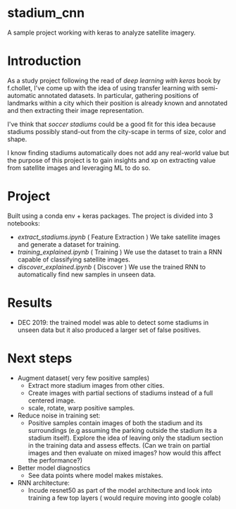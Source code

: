 # stadium_cnn
A sample project working with keras to analyze satellite imagery.

# Introduction

As a study project following the read of *deep learning with keras* book by f.chollet, I've come up with the idea of using transfer learning with semi-automatic annotated datasets. In particular, gathering positions of landmarks within a city which their position is already known and annotated and then extracting their image representation. 

I've think that  *soccer stadiums* could be a good fit for this idea because stadiums possibly stand-out from the city-scape in terms of size, color and shape. 

I know finding stadiums automatically does not add any real-world value but the purpose of this project is 
to gain insights and xp on extracting value from satellite images and leveraging ML to do so.

# Project

Built using a conda env + keras packages. 
The project is divided into 3 notebooks:


- *extract_stadiums.ipynb* ( Feature Extraction ) We take satellite images and generate a dataset for training.
- *training_explained.ipynb* ( Training ) We use the dataset to train a RNN capable of classifying satellite images.
- *discover_explained.ipynb* ( Discover ) We use the trained RNN to automatically find new samples in unseen data.


# Results

- DEC 2019: the trained model was able to detect some stadiums in unseen data but it also produced a larger set of false positives. 


# Next steps

- Augment dataset( very few positive samples)
    - Extract more stadium images from other cities.
    - Create images with partial sections of stadiums instead of a full centered image.
    - scale, rotate, warp positive samples. 
- Reduce noise in training set:
    - Positive samples contain images of both  the stadium and its surroundings (e.g assuming the parking outside the stadium its a stadium itself). Explore the idea of leaving only the stadium section in the training data and assess effects. (Can we train on partial images and then evaluate on mixed images? how would this affect the performance?) 
- Better model diagnostics
    - See data points where model makes mistakes. 
- RNN architecture:
    - Incude resnet50 as part of the model architecture and look into training a few top layers ( would require moving into google colab)

